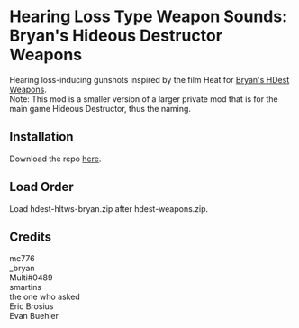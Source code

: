 # Hearing Loss Type Weapon Sounds: Bryan's Hideous Destructor Weapons
Hearing loss-inducing gunshots inspired by the film Heat for [Bryan's HDest Weapons](https://codeberg.org/_bryan/hdest-weapons).\
Note: This mod is a smaller version of a larger private mod that is for the main game Hideous Destructor, thus the naming.

## Installation
Download the repo [here](https://github.com/TheoDrHashiriya/hdest-hltws-bryan/archive/refs/heads/main.zip).

## Load Order
Load hdest-hltws-bryan.zip after hdest-weapons.zip.

## Credits
mc776\
_bryan\
Multi#0489\
smartins\
the one who asked\
Eric Brosius\
Evan Buehler
